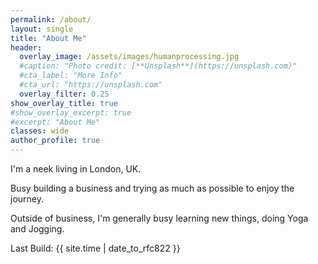 ```yaml
---
permalink: /about/
layout: single
title: "About Me"
header:
  overlay_image: /assets/images/humanprocessing.jpg
  #caption: "Photo credit: [**Unsplash**](https://unsplash.com)"
  #cta_label: "More Info"
  #cta_url: "https://unsplash.com"
  overlay_filter: 0.25
show_overlay_title: true
#show_overlay_excerpt: true
#excerpt: "About Me"
classes: wide
author_profile: true  
---
```


I'm a neek living in London, UK.

Busy building a business and trying as much as possible to enjoy the journey.

Outside of business, I'm generally busy learning new things, doing Yoga and Jogging.

<lastBuildDate>
Last Build: {{ site.time | date_to_rfc822 }}
</lastBuildDate>
